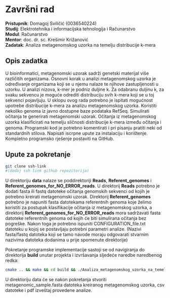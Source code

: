 # Završni rad

**Pristupnik**: Domagoj Sviličić (0036540224)  
**Studij**: Elektrotehnika i informacijska tehnologija i Računarstvo  
**Modul**: Računarstvo  
**Mentor**: doc. dr. sc. Krešimir Križanović  
**Zadatak**: Analiza metagenomskog uzorka na temelju distribucije k-mera  

## Opis zadatka
U bioinformatici, metagenomski uzorak sadrži genetski materijal više različitih organizama. Osnovni korak u analizi metagenomskog uzorka je određivanje organizama koji se u njemu nalaze te njihove zastupljenosti u uzorku. U analizi nizova, k-mer je podniz duljine k. Za odabranu duljinu k, za svaku sekvencu je moguće odrediti distribuciju svih k-mera koji se u toj sekvenci pojavljuju. U sklopu ovog rada potrebno je ispitati mogućnost upotrebe distribucije k-mera za analizu metagenomskog uzorka. Koristiti nekoliko genoma iz javno dostupne baze podataka RefSeq. Simulirati očitanja te generirati metagenomski uzorak. Očitanja iz metagenomskog uzorka klasiﬁcirati na temelju sličnosti distribucije k-mera između očitanja i genoma. Programski kod je potrebno komentirati i pri pisanju pratiti neki od standardnih stilova. Napisati iscrpne upute za instalaciju i korištenje. Kompletno programsko rješenje postaviti na GitHub.

## Upute za pokretanje

```bash
git clone ssh-link
#(dodaj ssh link github repozitorija)
```
U direktoriju **data** nalaze se poddirektoriji **Reads**, **Referent_genomes** i **Referent_genomes_for_NO_ERROR_reads**. U direktorij **Reads** potrebno je dodati fasta ili fastq datoteke očitanja genomskih sekvenci od kojih je potrebno kreirati metagenomski uzorak. Direktorij **Referent_genomes** potrebno je napuniti fasta datotekama referentnih genoma koje želimo koristiti za postupak klasifikacije očitanja iz metagenomskog uzorka, a direktorij **Referent_genomes_for_NO_ERROR_reads** mora sadržavati fasta datoteke referentnih genoma od kojih će biti simulirana očitanja bez pogreške. Nakon toga je potrebno ispuniti CONFIGURATION_file.txt datoteku u kojoj se postavljaju potrebni parametri analize. (Nazivi fasta/fastq datoteka koji se tamo navode moraju odgovarati stvarnim nazivima datoteka dodanima u prije spomenute direktorije)

Pokretanje programske implementacije sastoji se od navigiranja do direktorija **build** unutar projekta i izvršavanja sljedeće naredbe naredbenog redka:
```bash
cmake .. && make && cd build && ./Analiza_metagenomskog_uzorka_na_temelju_distribucije_k-mera-23-24
```

U direktoriju data će se nakon pokretanja stvoriti metagenomic_sample.fasta datoteka kreiranog metagenomskog uzorka, csv datoteke i pdf izveštaj provedene analize.


